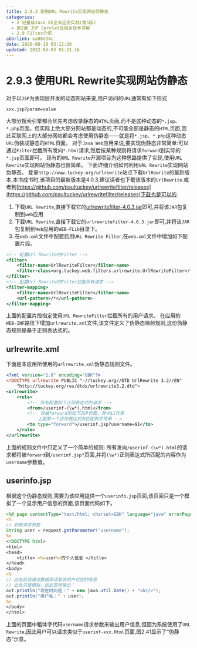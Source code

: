 ```yaml
---
title: 2.9.3 使用URL Rewrite实现网站伪静态
categories: 
  - 2 轻量级Java EE企业应用实战(第5版)
  - 第2章 JSP Servlet及相关技术详解
  - 2.9 Filter介绍
abbrlink: ea08d34c
date: 2020-06-10 03:12:20
updated: 2022-04-03 01:21:16
---
```

# 2.9.3 使用URL Rewrite实现网站伪静态
对于以`JSP`为表现层开发的动态网站来说,用户访问的`URL`通常有如下形式
```
xxx.jsp?param=value
```
大部分搜索引擎都会优先考虑收录静态的`HTML`页面,而不是这种动态的`*.jsp`、`*.php`页面。但实际上绝大部分网站都是动态的,不可能全部是静态的`HTML`页面,因此互联网上的大部分网站都会考虑使用伪静态——就是将`*.jsp`、`*.php`这种动态`URL`伪装成静态的`HTML`页面。
对于`Java Web`应用来说,要实现伪静态非常简单:可以通过`Filter`拦截所有发向`*.html`请求,然后按某种规则将请求`forward`到实际的`*.jsp`页面即可。
现有的`URL Rewrite`开源项目为这种思路提供了实现,使用`URL Rewrite`实现网站伪静态也很简单。
下面详细介绍如何利用`URL Rewrite`实现网站伪静态。
登录`http://www.tuckey.org/urlrewrite`站点下载`UrlRewrite`的最新版本,本书成书时,该项目的最新版本是4.0.3,建议读者也下载该版本的`UrlRewrite`.或者到[https://github.com/paultuckey/urlrewritefilter/releases](https://github.com/paultuckey/urlrewritefilter/releases)下载也是可以的.
1. 下载`URL Rewrite`,直接下载它的[urlrewritefilter-4.0.3.jar](https://repo1.maven.org/maven2/org/tuckey/urlrewritefilter/4.0.3/urlrewritefilter-4.0.3.jar)即可,并将该`JAR`包复制到`web`应用
2. 下载`URL Rewrite`,直接下载它的`urlrewritefilter-4.0.3.jar`即可,并将该`JAR`包复制到`Web`应用的`WEB-FLib`目录下。
3. 在`web.xml`文件中配置启用`URL Rewrite Filter`,在`web.xml`文件中增加如下配置片段。
```xml
<!-- 配置Url Rewrite的Filter -->
<filter>
    <filter-name>UrlRewriteFilter</filter-name>
    <filter-class>org.tuckey.web.filters.urlrewrite.UrlRewriteFilter</filter-class>
</filter>
<!-- 配置Url Rewrite的Filter拦截所有请求 -->
<filter-mapping>
    <filter-name>UrlRewriteFilter</filter-name>
    <url-pattern>/*</url-pattern>
</filter-mapping>
```
上面的配置片段指定使用`URL RewriteFilter`拦截所有的用户请求。
在应用的`WEB-INF`路径下增加`urlrewrite.xml`文件,该文件定义了伪静态映射规则,这份伪静态规则是基于正则表达式的。
## urlrewrite.xml
下面是本应用所使用的`urlrewrite.xml`伪静态规则文件。
```xml
<?xml version="1.0" encoding="GBK"?>
<!DOCTYPE urlrewrite PUBLIC "-//tuckey.org//DTD UrlRewrite 3.2//EN"
    "http://tuckey.org/res/dtds/urlrewrite3.2.dtd">
<urlrewrite>
    <rule>
        <!-- 所有配置如下正则表达式的请求 -->
        <from>/userinf-(\w*).html</from>
        <!-- 将被forward到如下JSP页面，其中$1代表
            上面第一个正则表达式所匹配的字符串 -->
        <to type="forward">/userinf.jsp?username=$1</to>
    </rule>
</urlrewrite>
```
上面的规则文件中只定义了一个简单的规则:
所有发向`/userinf-(\w*).html`的请求都将被`forward`到`/userinf.jsp?`页面,并将`(\w*)`正则表达式所匹配的内容作为`username`参数值。
## userinfo.jsp
根据这个伪静态规则,需要为该应用提供一个`userinfo.jsp`页面,该页面只是一个模拟了一个显示用户信息的页面,该页面代码如下。
```jsp
<%@ page contentType="text/html; charset=GBK" language="java" errorPage="" %>
<%
// 获取请求参数
String user = request.getParameter("username");
%>
<!DOCTYPE html>
<html>
<head>
    <title> <%=user%>的个人信息 </title>
</head>
<body>
<%
// 此处应该通过数据库读取该用户对应的信息
// 此处只是模拟，因此简单输出：
out.println("现在时间是：" + new java.util.Date() + "<br/>");
out.println("用户名：" + user);
%>
</body>
</html>
```
上面的页面中粗体字代码`username`请求参数来输出用户信息,但因为系统使用了`URL Rewrite`,因此用户可以请求类似于`userinf-xxx.Html`页面,图2.41显示了“伪静态”示意。

